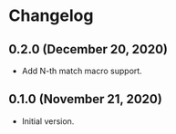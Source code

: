 # Changelog

## 0.2.0 (December 20, 2020)
- Add N-th match macro support.

## 0.1.0 (November 21, 2020)
- Initial version.
